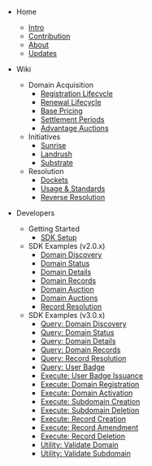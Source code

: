 <!-- docs/_sidebar.md -->

- Home
    * [Intro](/)
    * [Contribution](/misc/contribution.md)
    * [About](/misc/about.md)
    * [Updates](/misc/socials.md)<br />

- Wiki
    - Domain Acquisition
        * [Registration Lifecycle](wiki/registration/registration-lifecycle.md)
        * [Renewal Lifecycle](wiki/registration/renewal-lifecycle.md)
        * [Base Pricing](wiki/registration/base-pricing.md)
        * [Settlement Periods](wiki/registration/settlement.md)
        * [Advantage Auctions](wiki/registration/auctions.md)
    - Initiatives
        * [Sunrise](wiki/initiatives/sunrise.md)
        * [Landrush](wiki/initiatives/landrush.md)
        * [Substrate](wiki/initiatives/substrate.md)
    - Resolution
        * [Dockets](wiki/resolution/dockets.md)
        * [Usage &amp; Standards](wiki/resolution/standards.md)
        * [Reverse Resolution](wiki/resolution/reverse-resolution.md)<br />

- Developers
    - Getting Started
        * [SDK Setup](developers/sdk-setup.md)
    - SDK Examples (v2.0.x)
        * [Domain Discovery](developers/v2.0.x/domain-discovery.md)
        * [Domain Status](developers/v2.0.x/domain-status.md)
        * [Domain Details](developers/v2.0.x/domain-details.md)
        * [Domain Records](developers/v2.0.x/domain-records.md)
        * [Domain Auction](developers/v2.0.x/domain-auction.md)
        * [Domain Auctions](developers/v2.0.x/domain-auctions.md)
        * [Record Resolution](developers/v2.0.x/record-resolution.md)
    - SDK Examples (v3.0.x)
        * [Query: Domain Discovery](developers/v3.0.x/query-domain-discovery.md)
        * [Query: Domain Status](developers/v3.0.x/query-domain-status.md)
        * [Query: Domain Details](developers/v3.0.x/query-domain-details.md)
        * [Query: Domain Records](developers/v3.0.x/query-domain-records.md)
        * [Query: Record Resolution](developers/v3.0.x/query-record-resolution.md)
        * [Query: User Badge](developers/v3.0.x/query-user-badge.md)
        * [Execute: User Badge Issuance](developers/v3.0.x/execute-user-badge-issuance.md)
        * [Execute: Domain Registration](developers/v3.0.x/execute-domain-registration.md)
        * [Execute: Domain Activation](developers/v3.0.x/execute-domain-activation.md)
        * [Execute: Subdomain Creation](developers/v3.0.x/execute-subdomain-creation.md)
        * [Execute: Subdomain Deletion](developers/v3.0.x/execute-subdomain-deletion.md)
        * [Execute: Record Creation](developers/v3.0.x/execute-record-creation.md)
        * [Execute: Record Amendment](developers/v3.0.x/execute-record-amendment.md)
        * [Execute: Record Deletion](developers/v3.0.x/execute-record-deletion.md)
        * [Utility: Validate Domain](developers/v3.0.x/utils-domain-validation.md)
        * [Utility: Validate Subdomain](developers/v3.0.x/utils-subdomain-validation.md)

<footer class="sidebar-footer">
    <div class="runs-on-radix"></div>
</footer>